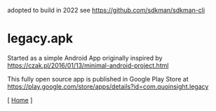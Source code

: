 adopted to build in 2022
see https://github.com/sdkman/sdkman-cli

# legacy.apk
Started as a simple Android App originally inspired by https://czak.pl/2016/01/13/minimal-android-project.html

This fully open source app is published in Google Play Store at https://play.google.com/store/apps/details?id=com.quoinsight.legacy

[ [Home](https://sites.google.com/site/quoinsight/home/legacy-apk "Home") ]
